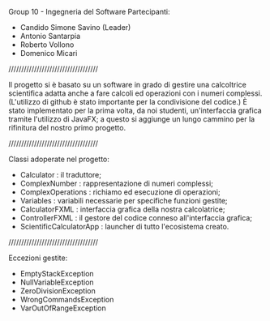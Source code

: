 Group 10 - Ingegneria del Software
Partecipanti: 
   - Candido Simone Savino (Leader)
   - Antonio Santarpia
   - Roberto Vollono
   - Domenico Micari

///////////////////////////////////

Il progetto si è basato su un software in grado di gestire una calcoltrice scientifica
adatta anche a fare calcoli ed operazioni con i numeri complessi.
(L'utilizzo di github è stato importante per la condivisione del codice.)
È stato implementato per la prima volta, da noi studenti, un'interfaccia grafica tramite l'utilizzo di JavaFX;
a questo si aggiunge un lungo cammino per la rifinitura del nostro primo progetto.

///////////////////////////////////

Classi adoperate nel progetto:
* Calculator : il traduttore;
* ComplexNumber : rappresentazione di numeri complessi;
* ComplexOperations : richiamo ed esecuzione di operazioni;
* Variables : variabili necessarie per specifiche funzioni gestite;
* CalculatorFXML : interfaccia grafica della nostra calcolatrice;
* ControllerFXML : il gestore del codice conneso all'interfaccia grafica;
* ScientificCalculatorApp : launcher di tutto l'ecosistema creato.
  
///////////////////////////////////

Eccezioni gestite:
* EmptyStackException
* NullVariableException
* ZeroDivisionException
* WrongCommandsException
* VarOutOfRangeException

 

